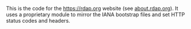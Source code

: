 This is the code for the https://rdap.org website (see [about.rdap.org](https://about.rdap.org)). It uses a proprietary module to mirror the IANA bootstrap files and set HTTP status codes and headers.
